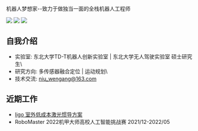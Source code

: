 机器人梦想家--致力于做独当一面的全栈机器人工程师

[![](https://img.shields.io/badge/Bilibili-robotics%E6%B8%AF-brightgreen)](https://space.bilibili.com/356146260)
[![](https://img.shields.io/badge/CSDN%E5%8D%9A%E5%AE%A2-robotics%E6%B8%AF-brightgreen)](https://blog.csdn.net/weixin_37684239?type=blog)
![](https://visitor-badge.laobi.icu/badge?page_id=niuwengang.visitor-badge)

## 自我介绍
+ 实验室: 东北大学TD-T机器人创新实验室 | 东北大学无人驾驶实验室 硕士研究生\
+ 研究方向: 多传感器融合定位 | 运动规划\
+ 技术交流: niu_wengang@163.com

## 近期工作
+ [ligo 室外低成本激光惯导方案](github.com/niuwengang/ligo) 
+ RoboMaster 2022机甲大师高校人工智能挑战赛 2021/12-2022/05


